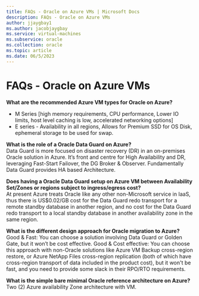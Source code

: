 ```yaml
---
title: FAQs - Oracle on Azure VMs | Microsoft Docs
description: FAQs - Oracle on Azure VMs 
author: jjaygbay1
ms.author: jacobjaygbay
ms.service: virtual-machines
ms.subservice: oracle
ms.collection: oracle
ms.topic: article
ms.date: 06/5/2023
---
```


# FAQs - Oracle on Azure VMs

**What are the recommended Azure VM types for Oracle on Azure?** 
- M Series [high memory requirements, CPU performance, Lower IO limits, host level caching is low, accelerated networking options] 
- E series - Availability in all regions, Allows for Premium SSD for OS Disk, ephemeral storage to be used for swap.
 
**What is the role of a Oracle Data Guard on Azure?**    
Data Guard is more focused on disaster recovery (DR) in an on-premises Oracle solution in Azure. It’s front and centre for High Availability and DR, leveraging Fast-Start Failover, the DG Broker & Observer. Fundamentally Data Guard provides HA based Architecture.

**Does having a Oracle Data Guard setup on Azure VM between Availability Set/Zones or regions subject to ingress/egress cost?**   
At present Azure treats Oracle like any other non-Microsoft service in IaaS, thus there is US$0.02/GB cost for the Data Guard redo transport for a remote standby database in another region, and no cost for the Data Guard redo transport to a local standby database in another availability zone in the same region. 

**What is the different design approach for Oracle migration to Azure?**   
Good & Fast: You can choose a solution involving Data Guard or Golden Gate, but it won’t be cost effective. 
Good & Cost effective: You can choose this approach with non-Oracle solutions like Azure VM Backup cross-region restore, or Azure NetApp Files cross-region replication (both of which have cross-region transport of data included in the product cost), but it won't be fast, and you need to provide some slack in their RPO/RTO requirements. 

**What is the simple bare minimal Oracle reference architecture on Azure?**   
Two (2) Azure availability Zone architecture with VM. 
